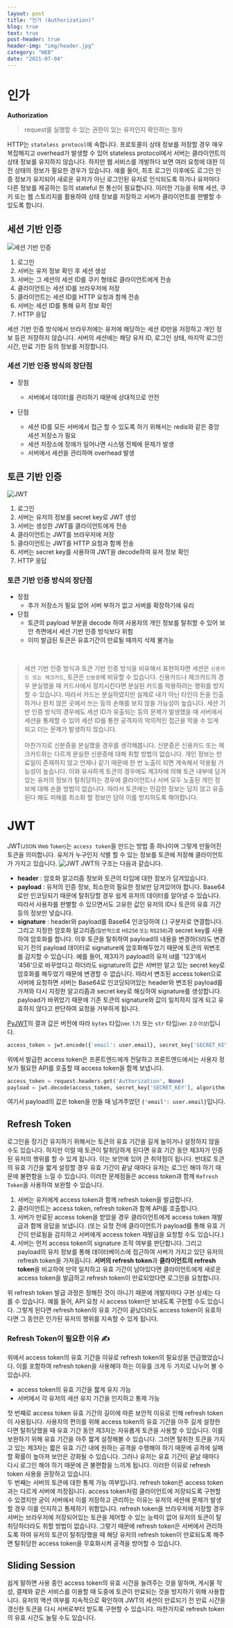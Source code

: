 ```yaml
---
layout: post
title: "인가 (Authorization)"
blog: true
text: true
post-header: true
header-img: "img/header.jpg"
category: "WEB"
date: "2021-07-04"
---
```

# 인가 
<b class='post-subtitle'>Authorization</b>
> request를 실행할 수 있는 권한이 있는 유저인지 확인하는 절차

HTTP는 ```stateless protocol```에 속합니다. 프로토콜이 상태 정보를 저장할 경우 매우 복잡해지고 overhead가 발생할 수 있어 stateless protocol에서 서버는 클라이언트의 상태 정보를 유지하지 않습니다. 하지만 웹 서비스를 개발하다 보면 여러 요청에 대한 이전 상태의 정보가 필요한 경우가 있습니다. 예를 들어, 최초 로그인 이후에도 로그인 인증 정보가 유지되어 새로운 유저가 아닌 로그인된 유저로 인식되도록 하거나 유저마다 다른 정보를 제공하는 등의 stateful 한 통신이 필요합니다. 이러한 기능을 위해 세션, 쿠키 또는 웹 스토리지를 활용하여 상태 정보를 저장하고 서버가 클라이언트를 판별할 수 있도록 합니다.  

## 세션 기반 인증
![세션 기반 인증](img/session.png)
1. 로그인
2. 서버는 유저 정보 확인 후 세션 생성
3. 서버는 그 세션의 세션 ID를 쿠키 형태로 클라이언트에게 전송
4. 클라이언트는 세션 ID를 브라우저에 저장
5. 클라이언트는 세션 ID를 HTTP 요청과 함께 전송
6. 서버는 세션 ID를 통해 유저 정보 확인
7. HTTP 응답  

세션 기반 인증 방식에서 브라우저에는 유저에 해당하는 세션 ID만을 저장하고 개인 정보 등은 저장하지 않습니다. 서버의 세션에는 해당 유저 ID, 로그인 상태, 마지막 로그인 시간, 만료 기한 등의 정보를 저장합니다.

### 세션 기반 인증 방식의 장단점
- 장점
    - 서버에서 데이터를 관리하기 때문에 상대적으로 안전  
    
- 단점
    - 세션 ID를 모든 서버에서 접근 할 수 있도록 하기 위해서는 redis와 같은 중앙 세션 저장소가 필요
    - 세션 저장소에 장애가 일어나면 시스템 전체에 문제가 발생
    - 서버에서 세션을 관리하며 overhead 발생

## 토큰 기반 인증
![JWT](img/token.png)
1. 로그인
2. 서버는 유저의 정보를 secret key로 JWT 생성
3. 서버는 생성한 JWT를 클라이언트에게 전송
4. 클라이언트는 JWT를 브라우저에 저장
5. 클라이언트는 JWT를 HTTP 요청과 함께 전송
6. 서버는 secret key를 사용하여 JWT을 decode하여 유저 정보 확인
7. HTTP 응답

### 토큰 기반 인증 방식의 장단점
- 장점
    - 추가 저장소가 필요 없어 서버 부하가 없고 서버를 확장하기에 유리
- 단점
    - 토큰의 payload 부분을 decode 하여 사용자의 개인 정보를 탈취할 수 있어 보안 측면에서 세션 기반 인증 방식보다 위험
    - 이미 발급된 토큰은 유효기간이 만료될 때까지 삭제 불가능

<br>

> 세션 기반 인증 방식과 토큰 기반 인증 방식을 비유해서 표현하자면 세션은 ```신용카드 또는 체크카드```, 토큰은 ```신분증```에 비유할 수 있습니다.
신용카드나 체크카드의 경우 분실했을 때 카드사에서 정지시킨다면 분실된 카드를 악용하려는 행위를 방지할 수 있습니다. 따라서 카드는 분실하였지만 실제로 내가 아닌 타인이 돈을 인출하거나 원치 않은 곳에서 쓰는 등의 손해를 보지 않을 가능성이 높습니다. 세션 기반 인증 방식의 경우에도 세션 ID가 유출되는 등의 문제가 발생했을 때 서버에서 세션을 통제할 수 있어 세션 ID를 통한 공격자의 악의적인 접근을 막을 수 있게 되고 더는 문제가 발생하지 않습니다. <br><br>
마찬가지로 신분증을 분실했을 경우를 생각해봅니다. 신분증은 신용카드 또는 체크카드와는 다르게 분실한 신분증에 대해 취할 방법이 없습니다. 개인 정보는 만료일이 존재하지 않고 언제나 같기 때문에 한 번 노출이 되면 계속해서 악용될 가능성이 높습니다. 이와 유사하게 토큰의 경우에도 제3자에 의해 토큰 내부에 담겨 있는 유저의 정보가 탈취당하는 경우에 클라이언트나 서버 모두 노출된 개인 정보에 대해 손쓸 방법이 없습니다. 따라서 토큰에는 민감한 정보는 담지 않고 유출된다 해도 피해를 최소화 할 정보만 담아 이를 방지하도록 해야합니다. 

# JWT
JWT<small class='additional-text'>(JSON Web Token)</small>는 ```access token```을 만드는 방법 중 하나이며 그렇게 만들어진 토큰을 의미합니다.
유저가 누구인지 식별 할 수 있는 정보를 토큰에 저장해 클라이언트가 가지고 있습니다.
![JWT](img/JWT.png)
JWT의 구조는 다음과 같습니다.
- **header** : 암호화 알고리즘 정보와 토큰의 타입에 대한 정보가 담겨있습니다.
- **payload** : 유저의 인증 정보, 최소한의 필요한 정보만 담겨있어야 합니다. Base64로만 인코딩되기 때문에 탈취당할 경우 쉽게 유저의 데이터를 알아낼 수 있습니다. 따라서 사용자를 판별할 수 있으면서도 고유한 값인 유저의 ID나 토큰의 유효 기간 등의 정보만 넣습니다.
- **signature** : header와 payload를 Base64 인코딩하여 (.) 구분자로 연결합니다. 그리고 지정한 암호화 알고리즘<small>(일반적으로 HS256 또는 RS256)</small>과 secret key를 사용하여 암호화를 합니다. 
이후 토큰을 탈취하여 payload의 내용을 변경하더라도 변경되기 전의 payload 데이터로 signature에 암호화해두었기 때문에 토큰의 위변조를 감지할 수 있습니다. 예를 들어, 제3자가 payload의 유저 id를 '123'에서 '456'으로 바꾸었다고 하더라도 signature의 값은 서버만 알고 있는 secret key로 암호화를 해두었기 때문에 변경할 수 없습니다. 따라서 변조된 access token으로 서버에 요청하면 서버는 Base64로 인코딩되어있는 header와 변조된 payload를 가져와 다시 지정한 알고리즘과 secret key로 해싱하여 signature를 생성합니다. payload가 바뀌었기 때문에 기존 토큰의 signature와 값이 일치하지 않게 되고 유효하지 않다고 판단하여 요청을 거부하게 됩니다. 

[PyJWT](https://pyjwt.readthedocs.io/en/latest/)의 결과 값은 버전에 따라 ```bytes``` 타입<small>(ver. 1.7)</small> 또는 ```str``` 타입<small>(ver. 2.0 이상)</small>입니다.  

```py
access_token = jwt.encode({'email': user.email}, secret_key['SECRET_KEY'], algorithm = ALGORITHM)
```
위에서 발급한 access token은 프론트엔드에게 전달하고 프론트엔드에서는 사용자 정보가 필요한 API를 호출할 때 access token을 함께 보냅니다.

```py
access_token = request.headers.get('Authorization', None)
payload = jwt.decode(access_token, secret_key['SECRET_KEY'], algorithm = ALGORITHM)
```
여기서 payload의 값은 token을 만들 때 넘겨주었던 ```{'email': user.email}```입니다.

## Refresh Token
로그인을 장기간 유지하기 위해서는 토큰의 유효 기간을 길게 늘이거나 설정하지 않을 수도 있습니다. 하지만 이럴 때 토큰이 탈취당하게 된다면 유효 기간 동안 제3자가 인증된 유저의 행위를 할 수 있게 됩니다. 이는 보안에 있어 큰 취약점이 됩니다. 반대로 토큰의 유효 기간을 짧게 설정할 경우 유효 기간이 끝날 때마다 유저는 로그인 해야 하기 때문에 불편함을 느낄 수 있습니다. 이러한 문제점들은 access token과 함께 ```Refresh Token```을 사용하여 보완할 수 있습니다. 
1. 서버는 유저에게 access token과 함께 refresh token을 발급합니다.
2. 클라이언트는 access token, refresh token과 함께 API를 호출합니다.
3. 서버가 만료된 access token을 받았을 경우 클라이언트에게 access token 재발급과 함께 응답을 보냅니다. 
(또는 요청 전에 클라이언트가 payload를 통해 유효 기간이 만료됨을 감지하고 서버에게 access token 재발급을 요청할 수도 있습니다.)
4. 서버는 먼저 access token의 signature 조작 여부를 판단합니다. 그리고 payload의 유저 정보를 통해 데이터베이스에 접근하여 서버가 가지고 있던 유저의 refresh token을 가져옵니다. **서버의 refresh token**과 **클라이언트의 refresh token**을 비교하여 만약 일치하고 유효 기간이 남아있다면 클라이언트에게 새로운 access token을 발급하고 refresh token이 만료되었다면 로그인을 요청합니다.
 
 위 refresh token 발급 과정은 정해진 것이 아니기 때문에 개발자마다 구현 상세는 다를 수 있습니다. 예를 들어, API 요청 시 access token만 보내도록 구현할 수도 있습니다. 그렇게 된다면 refresh token의 유효 기간이 끝났더라도 access token이 유효하다면 그 동안은 인가된 유저의 행위를 지속할 수 있게 됩니다.  

### Refresh Token이 필요한 이유 ✍️
위에서 access token의 유효 기간을 이유로 refresh token의 필요성을 언급했었습니다. 이를 포함하여 refresh token을 사용해야 하는 이유를 크게 두 가지로 나누어 볼 수 있습니다. 
- access token의 유효 기간을 짧게 유지 가능
- 서버에서 각 유저의 세션 유지 기간을 인지하고 통제 가능  

첫 번째로 access token 유효 기간의 길이에 따른 보안적 이유로 인해 refresh token이 사용됩니다. 사용자의 편의를 위해 access token의 유효 기간을 아주 길게 설정한다면 탈취당했을 때 유효 기간 동안 제3자는 자유롭게 토큰을 사용할 수 있습니다. 이를 보완하기 위해 유효 기간을 아주 짧게 설정해볼 수 있습니다. 그러면 탈취한 토큰을 가지고 있는 제3자는 짧은 유효 기간 내에 원하는 공격을 수행해야 하기 때문에 공격에 실패할 확률이 높아져 보안은 강화될 수 있습니다. 그러나 유저는 유효 기간이 끝날 때마다 다시 로그인 해야 하기 때문에 큰 불편함을 느끼게 됩니다. 이러한 이유로 refresh token 사용을 권장하고 있습니다.  
두 번째는 서버의 토큰에 대한 통제 가능 여부입니다. refresh token은 access token과는 다르게 서버에 저장됩니다. access token처럼 클라이언트에 저장되도록 구현할 수 있겠지만 굳이 서버에서 이를 저장하고 관리하는 이유는 유저의 세션에 문제가 발생할 경우 이를 인지하고 통제하기 위함입니다. refresh token을 브라우저에 저장할 경우 서버는 브라우저에 저장되어있는 토큰을 제어할 수 있는 능력이 없어 유저의 토큰이 탈취당하더라도 취할 방법이 없습니다. 그렇기 때문에 refresh token은 서버에서 관리하도록 하여 유저의 토큰이 탈취당했을 때 해당 유저의 refresh token이 만료되도록 해주면 탈취당한 access token을 무효화시켜 공격을 방어할 수 있습니다. 

## Sliding Session
쉽게 말하면 사용 중인 access token의 유효 시간을 늘려주는 것을 말하며, 게시물 작성, 결제와 같은 서비스를 이용할 때 도중에 토큰이 만료되는 것을 방지하기 위해 사용합니다. 유저의 액션 여부를 지속적으로 확인하여 JWT의 세션이 만료되기 전 만료 시간을 갱신한 토큰을 다시 서버로부터 받도록 구현할 수 있습니다. 마찬가지로 refresh token의 유효 시간도 늘릴 수도 있습니다. 
